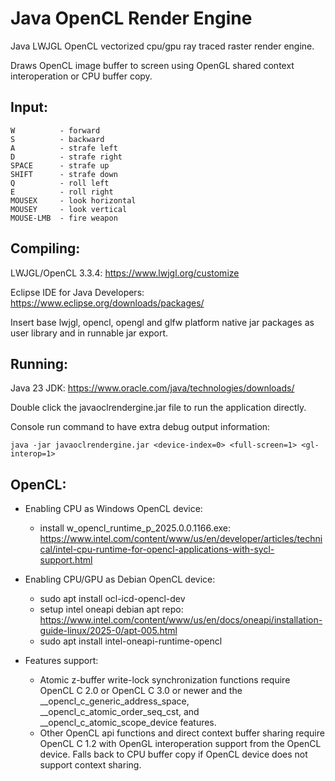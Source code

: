 # Java OpenCL Render Engine

Java LWJGL OpenCL vectorized cpu/gpu ray traced raster render engine.

Draws OpenCL image buffer to screen using OpenGL shared context interoperation or CPU buffer copy.


Input:
----------------
```
W          - forward
S          - backward
A          - strafe left
D          - strafe right
SPACE      - strafe up
SHIFT      - strafe down
Q          - roll left
E          - roll right
MOUSEX     - look horizontal
MOUSEY     - look vertical
MOUSE-LMB  - fire weapon
```

Compiling:
----------------

LWJGL/OpenCL 3.3.4: https://www.lwjgl.org/customize

Eclipse IDE for Java Developers: https://www.eclipse.org/downloads/packages/

Insert base lwjgl, opencl, opengl and glfw platform native jar packages as user library and in runnable jar export.

Running:
----------------

Java 23 JDK: https://www.oracle.com/java/technologies/downloads/

Double click the javaoclrendergine.jar file to run the application directly.

Console run command to have extra debug output information:
```
java -jar javaoclrendergine.jar <device-index=0> <full-screen=1> <gl-interop=1>
```

OpenCL:
----------------
- Enabling CPU as Windows OpenCL device:
  - install w_opencl_runtime_p_2025.0.0.1166.exe: https://www.intel.com/content/www/us/en/developer/articles/technical/intel-cpu-runtime-for-opencl-applications-with-sycl-support.html

- Enabling CPU/GPU as Debian OpenCL device:
  - sudo apt install ocl-icd-opencl-dev
  - setup intel oneapi debian apt repo: https://www.intel.com/content/www/us/en/docs/oneapi/installation-guide-linux/2025-0/apt-005.html
  - sudo apt install intel-oneapi-runtime-opencl

- Features support:
  - Atomic z-buffer write-lock synchronization functions require OpenCL C 2.0 or OpenCL C 3.0 or newer and the __opencl_c_generic_address_space, __opencl_c_atomic_order_seq_cst, and __opencl_c_atomic_scope_device features.
  - Other OpenCL api functions and direct context buffer sharing require OpenCL C 1.2 with OpenGL interoperation support from the OpenCL device. Falls back to CPU buffer copy if OpenCL device does not support context sharing.
